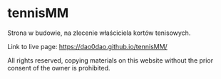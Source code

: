 # tennisMM

Strona w budowie, na zlecenie właściciela kortów tenisowych.

Link to live page: https://dao0dao.github.io/tennisMM/

All rights reserved, copying materials on this website without the prior consent of the owner is prohibited.

